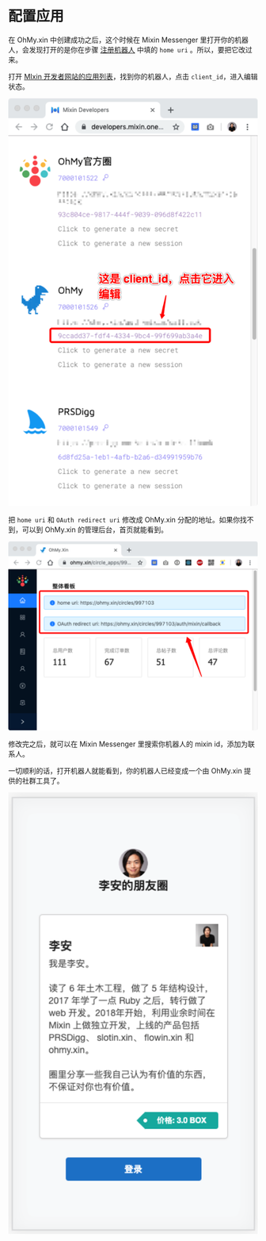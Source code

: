 # 配置应用

在 OhMy.xin 中创建成功之后，这个时候在 Mixin Messenger 里打开你的机器人，会发现打开的是你在步骤 [注册机器人](/guide/register-mixin-bot)  中填的 `home uri` 。所以，要把它改过来。

打开 [MIxin 开发者网站的应用列表](https://developers.mixin.one/dashboard)，找到你的机器人，点击 `client_id`，进入编辑状态。

![image-20190829114447484](../assets/images/image-20190829114447484.png)

把  `home uri` 和 `OAuth redirect uri` 修改成 OhMy.xin 分配的地址。如果你找不到，可以到 OhMy.xin 的管理后台，首页就能看到。

![image-20190829115200736](../assets/images/image-20190829115200736.png)

修改完之后，就可以在 Mixin Messenger 里搜索你机器人的 mixin id，添加为联系人。

一切顺利的话，打开机器人就能看到，你的机器人已经变成一个由 OhMy.xin 提供的社群工具了。

![image-20190829115716915](../assets/images/image-20190829115716915.png)
